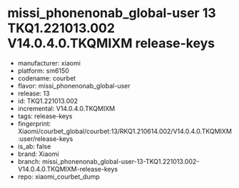 # missi_phonenonab_global-user 13 TKQ1.221013.002 V14.0.4.0.TKQMIXM release-keys
- manufacturer: xiaomi
- platform: sm6150
- codename: courbet
- flavor: missi_phonenonab_global-user
- release: 13
- id: TKQ1.221013.002
- incremental: V14.0.4.0.TKQMIXM
- tags: release-keys
- fingerprint: Xiaomi/courbet_global/courbet:13/RKQ1.210614.002/V14.0.4.0.TKQMIXM:user/release-keys
- is_ab: false
- brand: Xiaomi
- branch: missi_phonenonab_global-user-13-TKQ1.221013.002-V14.0.4.0.TKQMIXM-release-keys
- repo: xiaomi_courbet_dump
